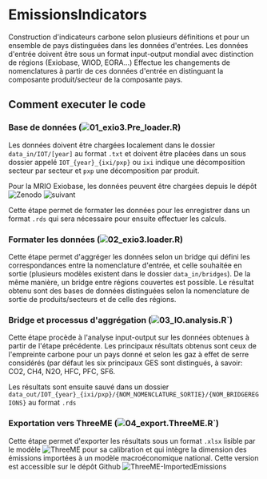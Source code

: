 # EmissionsIndicators

Construction d'indicateurs carbone selon plusieurs définitions et pour un ensemble de pays distinguées dans les données d'entrées. 
Les données d'entrée doivent être sous un format input-output mondial avec distinction de régions (Exiobase, WIOD, EORA...)
Effectue les changements de nomenclatures à partir de ces données d'entrée en distinguant la composante produit/secteur de la composante pays. 


## Comment executer le code 

### Base de données (![`01_exio3.Pre_loader.R`](https://github.com/OFCE/EmissionsIndicators/blob/master/src/01_exio3.Pre_loader.R)) 

Les données doivent être chargées localement dans le dossier `data_in/IOT/[year]`  au format `.txt` et doivent être placées dans un sous dossier appelé `IOT_{year}_{ixi/pxp}` ou `ixi` indique une décomposition secteur par secteur et `pxp` une décomposition par produit. 

Pour la MRIO Exiobase, les données peuvent être chargées depuis le dépôt ![Zenodo](https://zenodo.org/) ![suivant](https://zenodo.org/record/5589597)

Cette étape permet de formater les données pour les enregistrer dans un format `.rds` qui sera nécessaire pour ensuite effectuer les calculs.

### Formater les données (![`02_exio3.loader.R`](https://github.com/OFCE/EmissionsIndicators/blob/master/src/02_exio3.loader.R)) 

Cette étape permet d'aggréger les données selon un bridge qui défini les correspondances entre la nomenclature d'entrée, et celle souhaitée en sortie (plusieurs modèles existent dans le dossier `data_in/bridges`). De la même manière, un bridge entre régions couvertes est possible. 
Le résultat obtenu sont des bases de données distinguées selon la nomenclature de sortie de produits/secteurs et de celle des régions.  

### Bridge et processus d'aggrégation (![`03_IO.analysis.R`](https://github.com/OFCE/EmissionsIndicators/blob/master/src/03_IO.analysis.R)`) 

Cette étape procède à l'analyse input-output sur les données obtenues à partir de l'étape précédente. Les principaux résultats obtenus sont ceux de l'empreinte carbone pour un pays donné et selon les gaz à effet de serre considérés (par défaut les six principaux GES sont distingués, à savoir: CO2, CH4, N2O, HFC, PFC, SF6.

Les résultats sont ensuite sauvé dans un dossier `data_out/IOT_{year}_{ixi/pxp}/{NOM_NOMENCLATURE_SORTIE}/{NOM_BRIDGEREGIONS}` au format `.rds`

### Exportation vers ThreeME (![`04_export.ThreeME.R`](https://github.com/OFCE/EmissionsIndicators/blob/master/src/04_export.ThreeME.R)`) 

Cette étape permet d'exporter les résultats sous un format `.xlsx` lisible par le modèle ![ThreeME](https://www.threeme.org/) pour sa calibration et qui intègre la dimension des émissions importées à un modèle macroéconomique national. Cette version est accessible sur le dépôt Github ![ThreeME-ImportedEmissions]()
